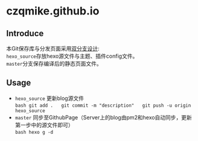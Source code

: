 # czqmike.github.io
## Introduce
本Git保存库与分发页面采用[双分支设计](https://www.jianshu.com/p/57b5a384f234):   
`hexo_source`存放hexo源文件与主题、插件config文件。  
`master`分支保存编译后的静态页面文件。  

## Usage 
- `hexo_source`
更新blog源文件  
``bash
git add .  
git commit -m "description"  
git push -u origin hexo_source  
``
- `master`
同步至GithubPage（Server上的blog由pm2和hexo自动同步，更新第一步中的源文件即可）  
``bash
hexo g -d
``
